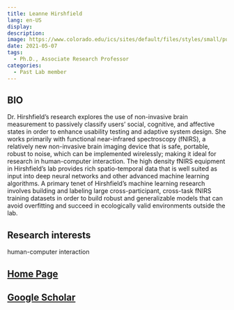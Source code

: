 ```yaml
---
title: Leanne Hirshfield
lang: en-US
display: 
description: 
image: https://www.colorado.edu/ics/sites/default/files/styles/small/public/people/hirshfield_leanne_ics_faculty.png?itok=_6vQram8
date: 2021-05-07
tags:
  - Ph.D., Associate Research Professor
categories:
  - Past Lab member
--- 
```


## BIO
Dr. Hirshfield’s research explores the use of non-invasive brain measurement to passively classify users’ social, cognitive, and affective states in order to enhance usability testing and adaptive system design. She works primarily with functional near-infrared spectroscopy (fNIRS), a relatively new non-invasive brain imaging device that is safe, portable, robust to noise, which can be implemented wirelessly; making it ideal for research in human-computer interaction. The high density fNIRS equipment in Hirshfield’s lab provides rich spatio-temporal data that is well suited as input into deep neural networks and other advanced machine learning algorithms. A primary tenet of Hirshfield’s machine learning research involves building and labeling large cross-participant, cross-task fNIRS training datasets in order to build robust and generalizable models that can avoid overfitting and succeed in ecologically valid environments outside the lab.


## Research interests
human-computer interaction

## [Home Page](https://www.colorado.edu/ics/leanne-hirshfield)

## [Google Scholar](https://scholar.google.com/citations?hl=en&user=5H_nV8cAAAAJ)